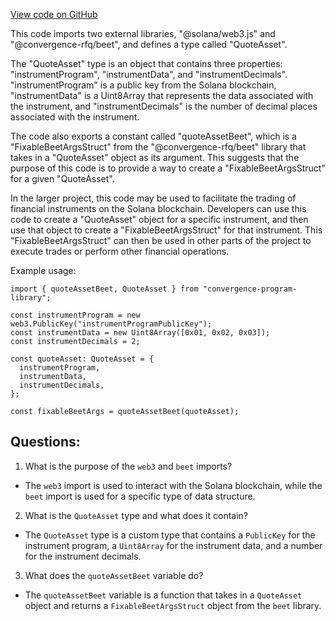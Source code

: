 [View code on GitHub](https://github.com/convergence-rfq/convergence-program-library/rfq/js/generated/types/QuoteAsset.d.ts)

This code imports two external libraries, "@solana/web3.js" and "@convergence-rfq/beet", and defines a type called "QuoteAsset". 

The "QuoteAsset" type is an object that contains three properties: "instrumentProgram", "instrumentData", and "instrumentDecimals". "instrumentProgram" is a public key from the Solana blockchain, "instrumentData" is a Uint8Array that represents the data associated with the instrument, and "instrumentDecimals" is the number of decimal places associated with the instrument.

The code also exports a constant called "quoteAssetBeet", which is a "FixableBeetArgsStruct" from the "@convergence-rfq/beet" library that takes in a "QuoteAsset" object as its argument. This suggests that the purpose of this code is to provide a way to create a "FixableBeetArgsStruct" for a given "QuoteAsset".

In the larger project, this code may be used to facilitate the trading of financial instruments on the Solana blockchain. Developers can use this code to create a "QuoteAsset" object for a specific instrument, and then use that object to create a "FixableBeetArgsStruct" for that instrument. This "FixableBeetArgsStruct" can then be used in other parts of the project to execute trades or perform other financial operations.

Example usage:

```
import { quoteAssetBeet, QuoteAsset } from "convergence-program-library";

const instrumentProgram = new web3.PublicKey("instrumentProgramPublicKey");
const instrumentData = new Uint8Array([0x01, 0x02, 0x03]);
const instrumentDecimals = 2;

const quoteAsset: QuoteAsset = {
  instrumentProgram,
  instrumentData,
  instrumentDecimals,
};

const fixableBeetArgs = quoteAssetBeet(quoteAsset);
```
## Questions: 
 1. What is the purpose of the `web3` and `beet` imports?
- The `web3` import is used to interact with the Solana blockchain, while the `beet` import is used for a specific type of data structure.
2. What is the `QuoteAsset` type and what does it contain?
- The `QuoteAsset` type is a custom type that contains a `PublicKey` for the instrument program, a `Uint8Array` for the instrument data, and a number for the instrument decimals.
3. What does the `quoteAssetBeet` variable do?
- The `quoteAssetBeet` variable is a function that takes in a `QuoteAsset` object and returns a `FixableBeetArgsStruct` object from the `beet` library.